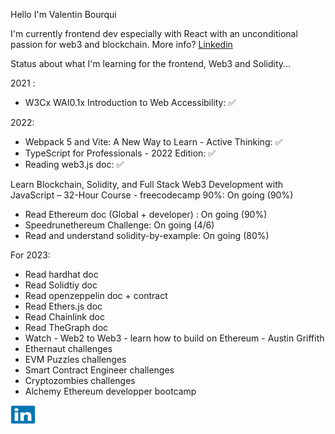Hello I'm Valentin Bourqui

I'm currently frontend dev especially with React with an unconditional passion for web3 and blockchain. More info? [Linkedin](https://www.linkedin.com/in/valentinbourqui/)

Status about what I'm learning for the frontend, Web3 and Solidity...

2021 :
 - W3Cx WAI0.1x Introduction to Web Accessibility: ✅
 
2022: 
 - Webpack 5 and Vite: A New Way to Learn - Active Thinking: ✅
 - TypeScript for Professionals - 2022 Edition: ✅
 - Reading web3.js doc: ✅
 
 Learn Blockchain, Solidity, and Full Stack Web3 Development with JavaScript – 32-Hour Course - freecodecamp 90%: On going (90%)
 - Read Ethereum doc (Global + developer) : On going (90%)
 - Speedrunethereum Challenge: On going (4/6)
 - Read and understand solidity-by-example: On going (80%)
 
For 2023: 
 - Read hardhat doc
 - Read Solidtiy doc
 - Read openzeppelin doc + contract 
 - Read Ethers.js doc
 - Read Chainlink doc 
 - Read TheGraph doc 
 - Watch - Web2 to Web3 - learn how to build on Ethereum - Austin Griffith
 - Ethernaut challenges 
 - EVM Puzzles challenges 
 - Smart Contract Engineer challenges 
 - Cryptozombies challenges 
 - Alchemy Ethereum developper bootcamp
 
<p align="left">
<a href="https://www.linkedin.com/in/valentinbourqui/" target="blank"><img align="center" src="https://raw.githubusercontent.com/devicons/devicon/master/icons/linkedin/linkedin-original.svg" alt="simonbusch89" height="30" width="40" /></a>
</p>
